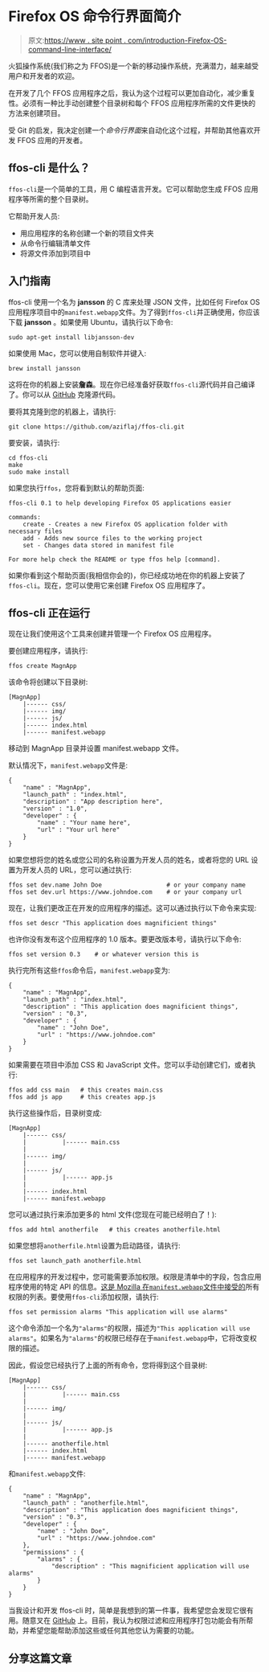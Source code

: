 # Firefox OS 命令行界面简介

> 原文:[https://www . site point . com/introduction-Firefox-OS-command-line-interface/](https://www.sitepoint.com/introduction-firefox-os-command-line-interface/)

火狐操作系统(我们称之为 FFOS)是一个新的移动操作系统，充满潜力，越来越受用户和开发者的欢迎。

在开发了几个 FFOS 应用程序之后，我认为这个过程可以更加自动化，减少重复性。必须有一种比手动创建整个目录树和每个 FFOS 应用程序所需的文件更快的方法来创建项目。

受 Git 的启发，我决定创建一个*命令行界面*来自动化这个过程，并帮助其他喜欢开发 FFOS 应用的开发者。

## ffos-cli 是什么？

`ffos-cli`是一个简单的工具，用 C 编程语言开发。它可以帮助您生成 FFOS 应用程序等所需的整个目录树。

它帮助开发人员:

*   用应用程序的名称创建一个新的项目文件夹
*   从命令行编辑清单文件
*   将源文件添加到项目中

## 入门指南

ffos-cli 使用一个名为 **jansson** 的 C 库来处理 JSON 文件，比如任何 Firefox OS 应用程序项目中的`manifest.webapp`文件。为了得到`ffos-cli`并正确使用，你应该下载 **jansson** 。如果使用 Ubuntu，请执行以下命令:

```
sudo apt-get install libjansson-dev
```

如果使用 Mac，您可以使用自制软件并键入:

```
brew install jansson
```

这将在你的机器上安装**詹森**。现在你已经准备好获取`ffos-cli`源代码并自己编译了。你可以从 [GitHub](https://github.com/aziflaj/ffos-cli/) 克隆源代码。

要将其克隆到您的机器上，请执行:

```
git clone https://github.com/aziflaj/ffos-cli.git
```

要安装，请执行:

```
cd ffos-cli
make
sudo make install
```

如果您执行`ffos`，您将看到默认的帮助页面:

```
ffos-cli 0.1 to help developing Firefox OS applications easier

commands:
    create - Creates a new Firefox OS application folder with necessary files
    add - Adds new source files to the working project
    set - Changes data stored in manifest file

For more help check the README or type ffos help [command].
```

如果你看到这个帮助页面(我相信你会的)，你已经成功地在你的机器上安装了`ffos-cli`。现在，您可以使用它来创建 Firefox OS 应用程序了。

## ffos-cli 正在运行

现在让我们使用这个工具来创建并管理一个 Firefox OS 应用程序。

要创建应用程序，请执行:

```
ffos create MagnApp
```

该命令将创建以下目录树:

```
[MagnApp]
    |------ css/
    |------ img/
    |------ js/
    |------ index.html
    |------ manifest.webapp
```

移动到 MagnApp 目录并设置 manifest.webapp 文件。

默认情况下，`manifest.webapp`文件是:

```
{
    "name" : "MagnApp",
    "launch_path" : "index.html",
    "description" : "App description here",
    "version" : "1.0",
    "developer" : {
        "name" : "Your name here",
        "url" : "Your url here"
    }
}
```

如果您想将您的姓名或您公司的名称设置为开发人员的姓名，或者将您的 URL 设置为开发人员的 URL，您可以通过执行:

```
ffos set dev.name John Doe                  # or your company name
ffos set dev.url https://www.johndoe.com    # or your company url
```

现在，让我们更改正在开发的应用程序的描述。这可以通过执行以下命令来实现:

```
ffos set descr "This application does magnificient things"
```

也许你没有发布这个应用程序的 1.0 版本。要更改版本号，请执行以下命令:

```
ffos set version 0.3    # or whatever version this is
```

执行完所有这些`ffos`命令后，`manifest.webapp`变为:

```
{
    "name" : "MagnApp",
    "launch_path" : "index.html",
    "description" : "This application does magnificient things",
    "version" : "0.3",
    "developer" : {
        "name" : "John Doe",
        "url" : "https://www.johndoe.com"
    }
}
```

如果需要在项目中添加 CSS 和 JavaScript 文件。您可以手动创建它们，或者执行:

```
ffos add css main   # this creates main.css
ffos add js app     # this creates app.js
```

执行这些操作后，目录树变成:

```
[MagnApp]
    |------ css/
    |          |------ main.css
    |
    |------ img/
    |
    |------ js/
    |          |------ app.js
    |
    |------ index.html
    |------ manifest.webapp
```

您可以通过执行来添加更多的 html 文件(您现在可能已经明白了！):

```
ffos add html anotherfile   # this creates anotherfile.html
```

如果您想将`anotherfile.html`设置为启动路径，请执行:

```
ffos set launch_path anotherfile.html
```

在应用程序的开发过程中，您可能需要添加权限。权限是清单中的字段，包含应用程序使用的特定 API 的信息。[这是 Mozilla 在`manifest.webapp`文件中接受的](https://developer.mozilla.org/en-US/Apps/Build/App_permissions)所有权限的列表。要使用`ffos-cli`添加权限，请执行:

```
ffos set permission alarms "This application will use alarms"
```

这个命令添加一个名为`"alarms"`的权限，描述为`"This application will use alarms"`。如果名为`"alarms"`的权限已经存在于`manifest.webapp`中，它将改变权限的描述。

因此，假设您已经执行了上面的所有命令，您将得到这个目录树:

```
[MagnApp]
    |------ css/
    |          |------ main.css
    |
    |------ img/
    |
    |------ js/
    |          |------ app.js
    |
    |------ anotherfile.html
    |------ index.html
    |------ manifest.webapp
```

和`manifest.webapp`文件:

```
{
    "name" : "MagnApp",
    "launch_path" : "anotherfile.html",
    "description" : "This application does magnificient things",
    "version" : "0.3",
    "developer" : {
        "name" : "John Doe",
        "url" : "https://www.johndoe.com"
    },
    "permissions" : {
        "alarms" : {
            "description" : "This magnificient application will use alarms"
        }
    }
}
```

当我设计和开发 ffos-cli 时，简单是我想到的第一件事，我希望您会发现它很有用。随意叉在 [GitHub](https://github.com/aziflaj/ffos-cli/) 上。目前，我认为权限过滤和应用程序打包功能会有所帮助，并希望您能帮助添加这些或任何其他您认为需要的功能。

## 分享这篇文章